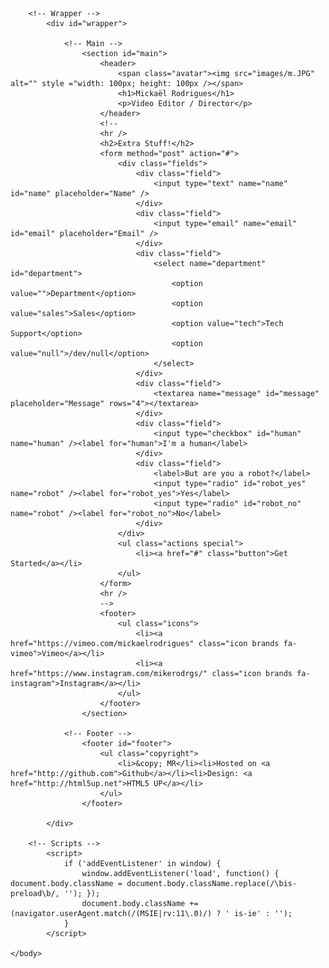 <html>
	<head>
		<title>Identity by HTML5 UP</title>
		<meta charset="utf-8" />
		<meta name="viewport" content="width=device-width, initial-scale=1, user-scalable=no" />
		<link rel="stylesheet" href="assets/css/main.css" />
		<noscript><link rel="stylesheet" href="assets/css/noscript.css" /></noscript>
	</head>
	<body class="is-preload">

		<!-- Wrapper -->
			<div id="wrapper">

				<!-- Main -->
					<section id="main">
						<header>
							<span class="avatar"><img src="images/m.JPG" alt="" style ="width: 100px; height: 100px /></span>
							<h1>Mickaël Rodrigues</h1>
							<p>Video Editor / Director</p>
						</header>
						<!--
						<hr />
						<h2>Extra Stuff!</h2>
						<form method="post" action="#">
							<div class="fields">
								<div class="field">
									<input type="text" name="name" id="name" placeholder="Name" />
								</div>
								<div class="field">
									<input type="email" name="email" id="email" placeholder="Email" />
								</div>
								<div class="field">
									<select name="department" id="department">
										<option value="">Department</option>
										<option value="sales">Sales</option>
										<option value="tech">Tech Support</option>
										<option value="null">/dev/null</option>
									</select>
								</div>
								<div class="field">
									<textarea name="message" id="message" placeholder="Message" rows="4"></textarea>
								</div>
								<div class="field">
									<input type="checkbox" id="human" name="human" /><label for="human">I'm a human</label>
								</div>
								<div class="field">
									<label>But are you a robot?</label>
									<input type="radio" id="robot_yes" name="robot" /><label for="robot_yes">Yes</label>
									<input type="radio" id="robot_no" name="robot" /><label for="robot_no">No</label>
								</div>
							</div>
							<ul class="actions special">
								<li><a href="#" class="button">Get Started</a></li>
							</ul>
						</form>
						<hr />
						-->
						<footer>
							<ul class="icons">
								<li><a href="https://vimeo.com/mickaelrodrigues" class="icon brands fa-vimeo">Vimeo</a></li>
								<li><a href="https://www.instagram.com/mikerodrgs/" class="icon brands fa-instagram">Instagram</a></li>
							</ul>
						</footer>
					</section>

				<!-- Footer -->
					<footer id="footer">
						<ul class="copyright">
							<li>&copy; MR</li><li>Hosted on <a href="http://github.com">Github</a></li><li>Design: <a href="http://html5up.net">HTML5 UP</a></li>
						</ul>
					</footer>

			</div>

		<!-- Scripts -->
			<script>
				if ('addEventListener' in window) {
					window.addEventListener('load', function() { document.body.className = document.body.className.replace(/\bis-preload\b/, ''); });
					document.body.className += (navigator.userAgent.match(/(MSIE|rv:11\.0)/) ? ' is-ie' : '');
				}
			</script>

	</body>
</html>

